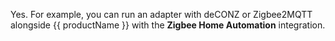 Yes. For example, you can run an adapter with deCONZ or Zigbee2MQTT alongside {{ productName }} with the **Zigbee Home Automation** integration.
